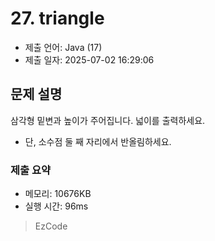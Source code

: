 # 27. triangle
- 제출 언어: Java (17)
- 제출 일자: 2025-07-02 16:29:06

## 문제 설명
삼각형 밑변과 높이가 주어집니다. 넓이를 출력하세요.
- 단, 소수점 둘 째 자리에서 반올림하세요.


### 제출 요약
- 메모리: 10676KB
- 실행 시간: 96ms

> EzCode
